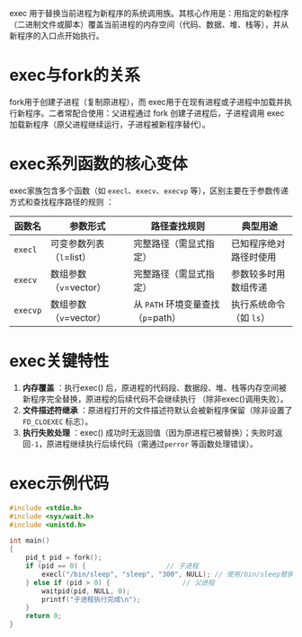 exec 用于替换当前进程为新程序的系统调用族。其核心作用是：用指定的新程序（二进制文件或脚本）覆盖当前进程的内存空间（代码、数据、堆、栈等），并从新程序的入口点开始执行。

# exec与fork的关系

fork用于创建子进程（复制原进程），而 exec用于在现有进程或子进程中加载并执行新程序。二者常配合使用：父进程通过 fork 创建子进程后，子进程调用 exec 加载新程序（原父进程继续运行，子进程被新程序替代）。

# exec系列函数的核心变体

exec家族包含多个函数（如 `execl`、`execv`、`execvp` 等），区别主要在于参数传递方式和查找程序路径的规则 ：

| 函数名     | 参数形式                   | 路径查找规则                           | 典型用途                  |
| ---------- | -------------------------- | -------------------------------------- | ------------------------- |
| `execl`  | 可变参数列表（`l`=list） | 完整路径（需显式指定）                 | 已知程序绝对路径时使用    |
| `execv`  | 数组参数（`v`=vector）   | 完整路径（需显式指定）                 | 参数较多时用数组传递      |
| `execvp` | 数组参数（`v`=vector）   | 从 `PATH` 环境变量查找（`p`=path） | 执行系统命令（如 `ls`） |

# exec关键特性

1. **内存覆盖** ：执行exec() 后，原进程的代码段、数据段、堆、栈等内存空间被新程序完全替换，原进程的后续代码不会继续执行 （除非exec()调用失败）。
2. **文件描述符继承** ：原进程打开的文件描述符默认会被新程序保留（除非设置了`FD_CLOEXEC` 标志）。
3. **执行失败处理** ：exec() 成功时无返回值（因为原进程已被替换）；失败时返回`-1`，原进程继续执行后续代码（需通过`perror` 等函数处理错误）。

# exec示例代码

```c
#include <stdio.h>
#include <sys/wait.h>
#include <unistd.h>

int main()
{
	pid_t pid = fork();
	if (pid == 0) {					   // 子进程
		execl("/bin/sleep", "sleep", "300", NULL); // 使用/bin/sleep替换当前进程
	} else if (pid > 0) {				   // 父进程
		waitpid(pid, NULL, 0);
		printf("子进程执行完成\n");
	}
	return 0;
}
```

